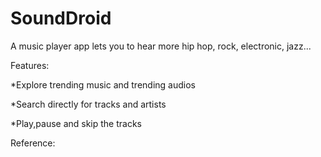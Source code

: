 # SoundDroid
A music player app lets you to hear more hip hop, rock, electronic, jazz...

Features:

*Explore trending music and trending audios

*Search directly for tracks and artists

*Play,pause and skip the tracks

Reference:






